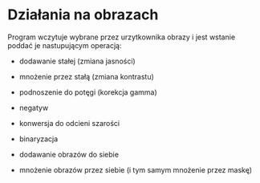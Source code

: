 # Działania na obrazach

Program wczytuje wybrane przez urzytkownika obrazy i jest wstanie poddać je nastupującym operacją:
- dodawanie stałej (zmiana jasności)
- mnożenie przez stałą (zmiana kontrastu)
- podnoszenie do potęgi (korekcja gamma)

- negatyw
- konwersja do odcieni szarości
- binaryzacja

- dodawanie obrazów do siebie
- mnożenie obrazów przez siebie (i tym samym mnożenie przez maskę)


